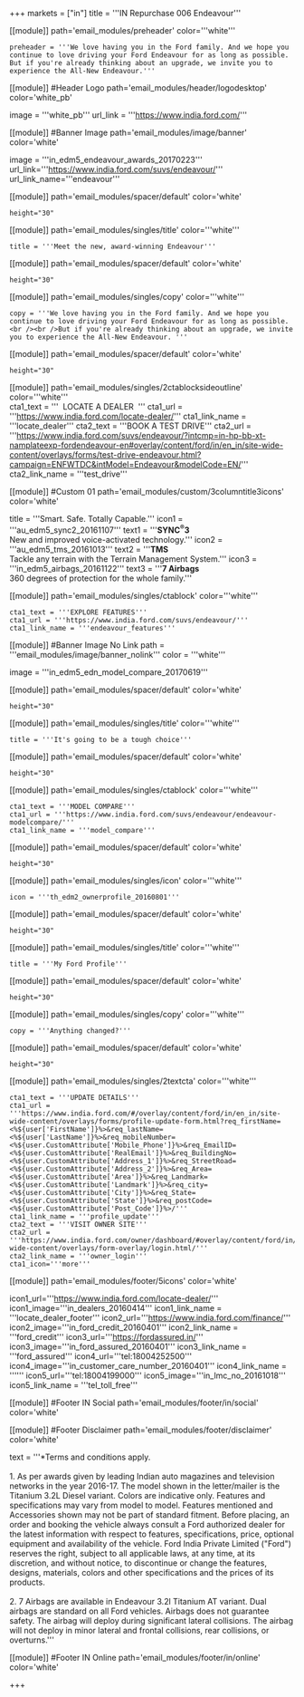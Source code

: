 +++
markets = ["in"]
title = '''IN Repurchase 006 Endeavour'''

[[module]]
path='email_modules/preheader'
color='''white'''

	preheader = '''We love having you in the Ford family. And we hope you continue to love driving your Ford Endeavour for as long as possible. But if you're already thinking about an upgrade, we invite you to experience the All-New Endeavour.'''

[[module]] #Header Logo
path='email_modules/header/logodesktop'
color='white_pb'

  image = '''white_pb'''
  url_link = '''https://www.india.ford.com/'''

[[module]] #Banner Image
path='email_modules/image/banner'
color='white'

  image = '''in_edm5_endeavour_awards_20170223'''
    url_link='''https://www.india.ford.com/suvs/endeavour/'''
	url_link_name='''endeavour'''

[[module]]
path='email_modules/spacer/default'
color='white'

	height="30"

[[module]]
path='email_modules/singles/title'
color='''white'''
	
	title = '''Meet the new, award-winning Endeavour'''


[[module]]
path='email_modules/spacer/default'
color='white'

	height="30"

[[module]]
path='email_modules/singles/copy'
color='''white'''
	
	copy = '''We love having you in the Ford family. And we hope you continue to love driving your Ford Endeavour for as long as possible.<br /><br />But if you're already thinking about an upgrade, we invite you to experience the All-New Endeavour. '''    

[[module]]
path='email_modules/spacer/default'
color='white'

	height="30"  

[[module]]
path='email_modules/singles/2ctablocksideoutline'
color='''white'''    
	cta1_text = '''&nbsp;&nbsp;LOCATE A DEALER&nbsp;&nbsp;'''
	cta1_url = '''https://www.india.ford.com/locate-dealer/'''
	cta1_link_name = '''locate_dealer'''
	cta2_text = '''BOOK A TEST DRIVE'''
	cta2_url = '''https://www.india.ford.com/suvs/endeavour/?intcmp=in-hp-bb-xt-namplateexp-fordendeavour-en#overlay/content/ford/in/en_in/site-wide-content/overlays/forms/test-drive-endeavour.html?campaign=ENFWTDC&intModel=Endeavour&modelCode=EN/'''
	cta2_link_name = '''test_drive'''
    
[[module]] #Custom 01
path='email_modules/custom/3columntitle3icons'
color='white'

  title = '''Smart. Safe. Totally Capable.'''
  icon1 = '''au_edm5_sync2_20161107'''
  text1 = '''<span style="font-weight:bold">SYNC<sup>&#174;</sup>3</span><br />New and improved voice-activated technology.'''
  icon2 = '''au_edm5_tms_20161013'''
  text2 = '''<span style="font-weight:bold">TMS</span><br />Tackle any terrain with the Terrain Management System.'''
  icon3 = '''in_edm5_airbags_20161122'''
  text3 = '''<span style="font-weight:bold">7 Airbags</span><br />360 degrees of protection for the whole family.'''
  
[[module]]
path='email_modules/singles/ctablock'
color='''white'''
	
	cta1_text = '''EXPLORE FEATURES'''
	cta1_url = '''https://www.india.ford.com/suvs/endeavour/'''
	cta1_link_name = '''endeavour_features'''  
  
  
[[module]] #Banner Image No Link
path = '''email_modules/image/banner_nolink'''
color = '''white'''
  
  image = '''in_edm5_edn_model_compare_20170619'''

[[module]]
path='email_modules/spacer/default'
color='white'

	height="30"
  
 [[module]]
path='email_modules/singles/title'
color='''white'''
	
	title = '''It's going to be a tough choice''' 
    
[[module]]
path='email_modules/spacer/default'
color='white'

	height="30"
    
[[module]]
path='email_modules/singles/ctablock'
color='''white'''
	
	cta1_text = '''MODEL COMPARE'''
	cta1_url = '''https://www.india.ford.com/suvs/endeavour/endeavour-modelcompare/'''
	cta1_link_name = '''model_compare'''  

[[module]]
path='email_modules/spacer/default'
color='white'

	height="30"

[[module]]
path='email_modules/singles/icon'
color='''white'''
	
	icon = '''th_edm2_ownerprofile_20160801'''
    
[[module]]
path='email_modules/spacer/default'
color='white'

	height="30"

[[module]]
path='email_modules/singles/title'
color='''white'''
	
	title = '''My Ford Profile'''
    
[[module]]
path='email_modules/spacer/default'
color='white'

	height="30"

[[module]]
path='email_modules/singles/copy'
color='''white'''
	
	copy = '''Anything changed?'''
    
[[module]]
path='email_modules/spacer/default'
color='white'

	height="30"        
  
[[module]]
path='email_modules/singles/2textcta'
color='''white'''
	
	cta1_text = '''UPDATE DETAILS'''
	cta1_url = '''https://www.india.ford.com/#/overlay/content/ford/in/en_in/site-wide-content/overlays/forms/profile-update-form.html?req_firstName=<%${user['FirstName']}%>&req_lastName=<%${user['LastName']}%>&req_mobileNumber=<%${user.CustomAttribute['Mobile_Phone']}%>&req_EmailID=<%${user.CustomAttribute['RealEmail']}%>&req_BuildingNo=<%${user.CustomAttribute['Address_1']}%>&req_StreetRoad=<%${user.CustomAttribute['Address_2']}%>&req_Area=<%${user.CustomAttribute['Area']}%>&req_Landmark=<%${user.CustomAttribute['Landmark']}%>&req_city=<%${user.CustomAttribute['City']}%>&req_State=<%${user.CustomAttribute['State']}%>&req_postCode=<%${user.CustomAttribute['Post_Code']}%>/'''
	cta1_link_name = '''profile_update'''
	cta2_text = '''VISIT OWNER SITE'''
	cta2_url = '''https://www.india.ford.com/owner/dashboard/#overlay/content/ford/in/en_in/site-wide-content/overlays/form-overlay/login.html/'''
	cta2_link_name = '''owner_login'''
    cta1_icon='''more'''

[[module]]
path='email_modules/footer/5icons'
color='white'

  icon1_url='''https://www.india.ford.com/locate-dealer/'''
  icon1_image='''in_dealers_20160414'''
  icon1_link_name = '''locate_dealer_footer'''
  icon2_url='''https://www.india.ford.com/finance/'''
  icon2_image='''in_ford_credit_20160401'''
  icon2_link_name = '''ford_credit'''
  icon3_url='''https://fordassured.in/'''
  icon3_image='''in_ford_assured_20160401'''
  icon3_link_name = '''ford_assured'''
  icon4_url='''tel:18004252500'''
  icon4_image='''in_customer_care_number_20160401'''
  icon4_link_name = ''''''
  icon5_url='''tel:18004199000'''
  icon5_image='''in_lmc_no_20161018'''
  icon5_link_name = '''tel_toll_free'''

[[module]] #Footer IN Social
path='email_modules/footer/in/social'
color='white'

[[module]] #Footer Disclaimer
path='email_modules/footer/disclaimer'
color='white'

  text = '''*Terms and conditions apply.<br /><br />1. As per awards given by leading Indian auto magazines and television networks in the year 2016-17. The model shown in the letter/mailer is the Titanium 3.2L Diesel variant. Colors are indicative only. Features and specifications may vary from model to model. Features mentioned and Accessories shown may not be part of standard fitment. Before placing, an order and booking the vehicle always consult a Ford authorized dealer for the latest information with respect to features, specifications, price, optional equipment and availability of the vehicle. Ford India Private Limited ("Ford") reserves the right, subject to all applicable laws, at any time, at its discretion, and without notice, to discontinue or change the features, designs, materials, colors and other specifications and the prices of its products. <br /><br />2. 7 Airbags are available in Endeavour 3.2l Titanium AT variant. Dual airbags are standard on all Ford vehicles. Airbags does not guarantee safety. The airbag will deploy during significant lateral collisions. The airbag will not deploy in minor lateral and frontal collisions, rear collisions, or overturns.'''

[[module]] #Footer IN Online
path='email_modules/footer/in/online'
color='white'


+++